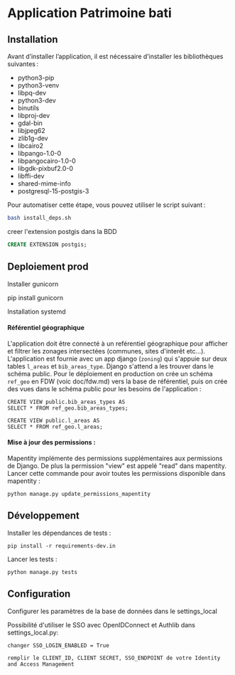# Application Patrimoine bati



## Installation

Avant d’installer l’application, il est nécessaire d’installer les bibliothèques suivantes :

- python3-pip
- python3-venv
- libpq-dev
- python3-dev
- binutils
- libproj-dev
- gdal-bin
- libjpeg62
- zlib1g-dev
- libcairo2
- libpango-1.0-0
- libpangocairo-1.0-0
- libgdk-pixbuf2.0-0
- libffi-dev
- shared-mime-info
- postgresql-15-postgis-3

Pour automatiser cette étape, vous pouvez utiliser le script suivant :

```bash
bash install_deps.sh
``` 

creer l'extension postgis dans la BDD

```SQL
CREATE EXTENSION postgis;
```

## Deploiement prod

Installer gunicorn

pip install gunicorn

Installation systemd

#### Référentiel géographique

L'application doit être connecté à un reférentiel géographique pour afficher et filtrer les zonages intersectées (communes, sites d'interêt etc...). L'application est fournie avec un app django (`zoning`) qui s'appuie sur deux tables `l_areas` et `bib_areas_type`. Django s'attend a les trouver dans le schéma public. 
Pour le déploiement en production on crée un schéma `ref_geo` en FDW (voic doc/fdw.md) vers la base de référentiel, puis on crée des vues dans le schéma public pour les besoins de l'application : 

    CREATE VIEW public.bib_areas_types AS 
    SELECT * FROM ref_geo.bib_areas_types;

    CREATE VIEW public.l_areas AS 
    SELECT * FROM ref_geo.l_areas;


#### Mise à jour des permissions : 

Mapentity implémente des permissions supplémentaires aux permissions de Django. De plus la permission "view" est appelé "read" dans mapentity.
Lancer cette commande pour avoir toutes les permissions disponible dans mapentity : 

    python manage.py update_permissions_mapentity


## Développement

Installer les dépendances de tests : 

    pip install -r requirements-dev.in

Lancer les tests : 

    python manage.py tests


## Configuration
Configurer les paramètres de la base de données dans le settings_local

Possibilité d'utiliser le SSO avec OpenIDConnect et Authlib dans settings_local.py:

    changer SSO_LOGIN_ENABLED = True

    remplir le CLIENT_ID, CLIENT SECRET, SSO_ENDPOINT de votre Identity and Access Management

